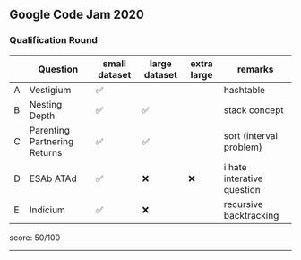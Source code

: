 ## Google Code Jam 2020

### Qualification Round

|     | Question                     | small dataset | large dataset | extra large | remarks                    |
| --- | ---------------------------- | ------------- | ------------- | ----------- | -------------------------- |
| A   | Vestigium                    | ✅            |               |             | hashtable                  |
| B   | Nesting Depth                | ✅            | ✅            |             | stack concept              |
| C   | Parenting Partnering Returns | ✅            | ✅            |             | sort (interval problem)    |
| D   | ESAb ATAd                    | ✅            | ❌            | ❌          | i hate interative question |
| E   | Indicium                     | ✅            | ❌            |             | recursive backtracking     |

score: 50/100

---
